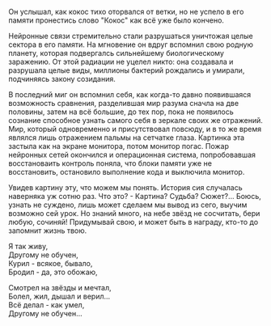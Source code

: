 Он услышал, как кокос тихо оторвался от ветки, но не успело в его памяти пронестись слово "Кокос" как всё уже было кончено.
 
Нейронные связи стремительно стали разрушаться уничтожая целые сектора в его памяти. На мгновение он вдруг вспомнил свою родную планету, которая подвергалсь сильнейшему биологическому заражению.  От этой радиации не уцелел никто: она создавала и разрушала целые виды, миллионы бактерий рождались и умирали, подчиняясь закону созидания.

В последний миг он вспомнил себя, как когда-то давно появившаяся возможность сравнения, разделившая мир разума сначла на две половины, затем на всё большие, до тех пор, пока не появилось сознание способное узнать самого себя в зеркале своих же отражений. Мир, который одновременно и присутствовал повсюду, и в то же время являлся лишь отражением пальмы на сетчатке глаза.
Картинка эта застыла как на экране монитора, потом монитор погас. Пожар нейронных сетей окончился и операционная система, попробовавшая восстановаить контроль поняла, что блоки памяти уже не восстановить, остановило выполнение кода и выключила монитор.
 
Увидев картину эту, что можем мы понять. История сия случалась наверняка уж сотню раз. Что это? - Картина? Судьба? Сюжет?... Боюсь, узнать не суждено, лишь может сделаем мы вывод из сего, выучим возможно сей урок. Но знаний много, на небе звёзд не сосчитать, бери любую, сочиняй! Придумывай свою, и может быть в награду, кто-то до запомнит жизнь твою.
 
Я так живу,  
Другому не обучен,  
Курил - всякое, бывало,  
Бродил - да, это обожаю,  

Смотрел на звёзды и мечтал,  
Болел, жил, дышал и верил...  
Всё делал - как умел,  
Другому не обучен...
